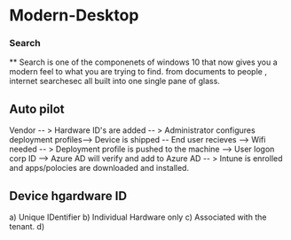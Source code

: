 # Modern-Desktop

### Search
** Search is one of the componenets of windows 10 that now gives you a modern feel to what you are trying to find. from documents to people , internet searchesec all built into one single pane of glass.

## Auto pilot

Vendor -- > Hardware ID's are added -- > Administrator configures deployment profiles--> Device is shipped  -- End user recieves --> Wifi needed -- > Deployment profile is pushed to the machine --> User logon corp ID --> Azure AD will verify and add to Azure AD -- > Intune is enrolled and apps/polocies are downloaded and installed.

## Device hgardware ID

a) Unique IDentifier
b) Individual Hardware only
c) Associated with the tenant.
d) 
